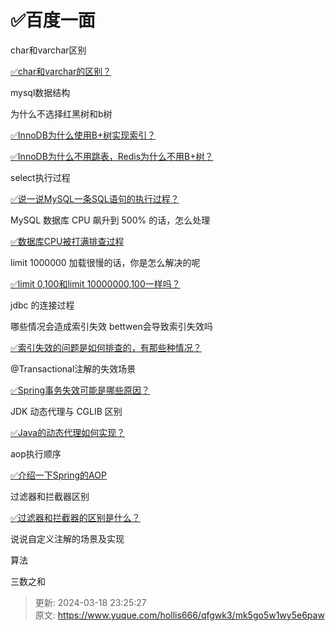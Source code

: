 # ✅百度一面



char和varchar区别

[✅char和varchar的区别？](https://www.yuque.com/hollis666/qfgwk3/xodf4gdc6i9goyt6)

mysql数据结构

为什么不选择红黑树和b树

[✅InnoDB为什么使用B+树实现索引？](https://www.yuque.com/hollis666/qfgwk3/uh3cy1)

[✅InnoDB为什么不用跳表，Redis为什么不用B+树？](https://www.yuque.com/hollis666/qfgwk3/lcz0grveudyoa16b)

select执行过程

[✅说一说MySQL一条SQL语句的执行过程？](https://www.yuque.com/hollis666/qfgwk3/dzkisw)

MySQL 数据库 CPU 飙升到 500% 的话，怎么处理

[✅数据库CPU被打满排查过程](https://www.yuque.com/hollis666/qfgwk3/yhfy70xlf7kegk0s)

limit 1000000 加载很慢的话，你是怎么解决的呢

[✅limit 0,100和limit 10000000,100一样吗？](https://www.yuque.com/hollis666/qfgwk3/gtpc5u4i7xmy13el)

jdbc 的连接过程

哪些情况会造成索引失效 bettwen会导致索引失效吗

[✅索引失效的问题是如何排查的，有那些种情况？](https://www.yuque.com/hollis666/qfgwk3/sgkrtodriyoliden)

@Transactional注解的失效场景

[✅Spring事务失效可能是哪些原因？](https://www.yuque.com/hollis666/qfgwk3/bz0tulziboigw24b)

JDK 动态代理与 CGLIB 区别

[✅Java的动态代理如何实现？](https://www.yuque.com/hollis666/qfgwk3/ugvfzx)

aop执行顺序

[✅介绍一下Spring的AOP](https://www.yuque.com/hollis666/qfgwk3/nget4r5wl2imegi7)

过滤器和拦截器区别

[✅过滤器和拦截器的区别是什么？](https://www.yuque.com/hollis666/qfgwk3/oo999uimvc6sxrob)

说说自定义注解的场景及实现

算法

三数之和



> 更新: 2024-03-18 23:25:27  
> 原文: <https://www.yuque.com/hollis666/qfgwk3/mk5go5w1wy5e6paw>